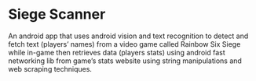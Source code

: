 # Siege Scanner
An android app that uses android vision and text recognition to detect and fetch text (players’ names) from a video game called Rainbow Six Siege while in-game then retrieves data (players stats) using android fast networking lib from game’s stats website using string manipulations and web scraping techniques. 
